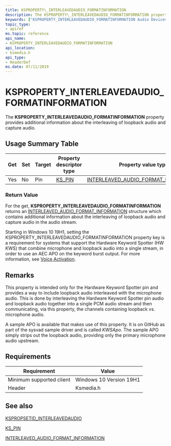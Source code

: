 ```yaml
---
title: KSPROPERTY\_INTERLEAVEDAUDIO_FORMATINFORMATION 
description: The KSPROPERTY\_INTERLEAVEDAUDIO_FORMATINFORMATION property provides  additional information about the interleaving of loopback audio and capture audio.
keywords: ["KSPROPERTY_INTERLEAVEDAUDIO_FORMATINFORMATION Audio Devices"]
topic_type:
- apiref
ms.topic: reference
api_name:
- KSPROPERTY_INTERLEAVEDAUDIO_FORMATINFORMATION 
api_location:
- ksmedia.h
api_type:
- HeaderDef
ms.date: 07/11/2019
---
```


# KSPROPERTY\_INTERLEAVEDAUDIO_FORMATINFORMATION

The **KSPROPERTY\_INTERLEAVEDAUDIO_FORMATINFORMATION** property provides additional information about the interleaving of loopback audio and capture audio.

## Usage Summary Table

 |Get|Set|Target|Property descriptor type|Property value type|
|--- |--- |--- |--- |--- |
|Yes|No|Pin|[KS_PIN](/windows-hardware/drivers/ddi/ks/ns-ks-ksp_pin)|[INTERLEAVED_AUDIO_FORMAT_INFORMATION](/windows-hardware/drivers/ddi/ksmedia/ns-ksmedia-_interleaved_audio_format_information)|

### Return Value

 For the get, **KSPROPERTY\_INTERLEAVEDAUDIO_FORMATINFORMATION** returns an [INTERLEAVED_AUDIO_FORMAT_INFORMATION](/windows-hardware/drivers/ddi/ksmedia/ns-ksmedia-_interleaved_audio_format_information) structure which contains additional information about the interleaving of loopback audio and capture audio in the audio stream.

Starting in Windows 10 19H1, setting the KSPROPERTY\_INTERLEAVEDAUDIO_FORMATINFORMATION property key is a requirement for systems that support the Hardware Keyword Spotter (HW KWS) that combine microphone and loopback audio into a single stream, in order to use an AEC APO on the keyword burst output. For more information, see [Voice Activation](voice-activation.md).

## Remarks

This property is intended only for the Hardware Keyword Spotter pin and provides a way to include loopback audio interleaved with the microphone audio. This is done by interleaving the Hardware Keyword Spotter pin audio and loopback audio together into a single PCM audio stream and then communicating, via this property, the channels containing loopback vs. microphone audio.

A sample APO is available that makes use of this property. It is on GitHub as part of the sysvad sample driver and is called *KWSApo*. The sample APO simply strips out the loopback audio, providing only the primary microphone audio upstream.

## Requirements

|Requirement|Value|
|--- |--- |
|Minimum supported client|Windows 10 Version 19H1|
|Header|Ksmedia.h|

## See also

[KSPROPSETID\_INTERLEAVEDAUDIO](kspropsetid-interleavedaudio.md)

[KS_PIN](/windows-hardware/drivers/ddi/ks/ns-ks-ksp_pin)

[INTERLEAVED_AUDIO_FORMAT_INFORMATION](/windows-hardware/drivers/ddi/ksmedia/ns-ksmedia-_interleaved_audio_format_information)
